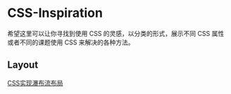 # CSS-Inspiration

希望这里可以让你寻找到使用 CSS 的灵感，以分类的形式，展示不同 CSS 属性或者不同的课题使用 CSS 来解决的各种方法。

## Layout

[CSS实现瀑布流布局](https://codepen.io/Chokcoco/pen/wYgYXX)
